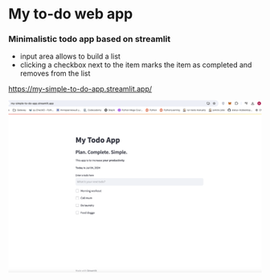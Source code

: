 # My to-do web app

### Minimalistic todo app based on streamlit

- input area allows to build a list
- clicking a checkbox next to the item marks the item as completed and removes from the list

https://my-simple-to-do-app.streamlit.app/

![App snapshot](todo-snapshot.png)
